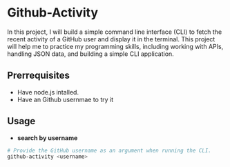 # Github-Activity
In this project, I will build a simple command line interface (CLI) to fetch the recent activity of a GitHub user and display it in the terminal. This project will help me to practice my programming skills, including working with APIs, handling JSON data, and building a simple CLI application.

## Prerrequisites

- Have node.js intalled.
- Have an Github usernmae to try it
  
## Usage

- **search by username**
```bash
# Provide the GitHub username as an argument when running the CLI.
github-activity <username>
```
